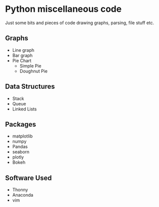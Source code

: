 # Python miscellaneous code
Just some bits and pieces of code drawing graphs, parsing, file stuff etc.

## Graphs
- Line graph
- Bar graph
- Pie Chart
  - Simple Pie
  - Doughnut Pie

## Data Structures
- Stack
- Queue
- Linked Lists

## Packages
- matplotlib
- numpy
- Pandas
- seaborn
- plotly
- Bokeh

## Software Used
- Thonny
- Anaconda
- vim

